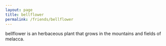 ```yaml
---
layout: page
title: bellflower
permalink: /friends/bellflower
---
```


bellflower is an herbaceous plant that grows in the mountains and fields of melacca. 

